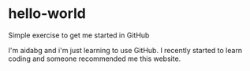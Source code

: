 # hello-world
Simple exercise to get me started in GitHub

I'm aidabg and i'm just learning to use GitHub.
I recently started to learn coding and someone recommended me this website.
